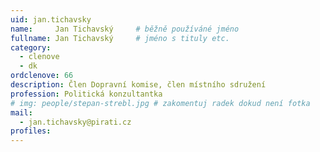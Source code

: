 ```yaml
---
uid: jan.tichavsky
name:     Jan Tichavský  	# běžně používáné jméno
fullname: Jan Tichavský  	# jméno s tituly etc.
category:
  - clenove
  - dk
ordclenove: 66
description: Člen Dopravní komise, člen místního sdružení
profession: Politická konzultantka
# img: people/stepan-strebl.jpg # zakomentuj radek dokud není fotka
mail:
  - jan.tichavsky@pirati.cz
profiles:
---
```

